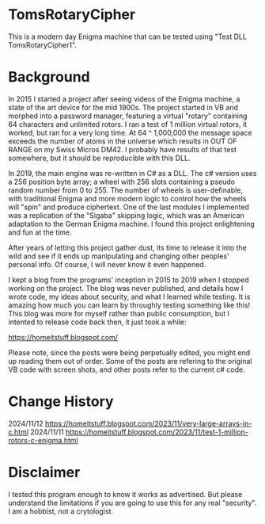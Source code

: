 # TomsRotaryCipher
This is a modern day Enigma machine that can be tested using "Test DLL TomsRotaryCipher1".

# Background
In 2015 I started a project after seeing videos of the Enigma machine, a state of the art device for the mid 1900s. The project started in VB and morphed into a password manager, featuring a virtual "rotary" containing 64 characters and unlimited rotors. I ran a test of 1 million virtual rotors, it worked, but ran for a very long time. At 64 ^ 1,000,000 the message space exceeds the number of atoms in the universe which results in OUT OF RANGE on my Swiss Micros DM42. I probably have results of that test somewhere, but it should be reproducible with this DLL. 

In 2019, the main engine was re-written in C# as a DLL. The c# version uses a 256 position byte array; a wheel with 256 slots containing a pseudo random number from 0 to 255. The number of wheels is user-definable, with traditional Enigma and more modern logic to control how the wheels will "spin" and produce ciphertext. One of the last modules I implemented was a replication of the "Sigaba" skipping logic, which was an American adaptation to the German Enigma machine. I found this project enlightening and fun at the time. 

After years of letting this project gather dust, its time to release it into the wild and see if it ends up manipulating and changing other peoples' personal info. Of course, I will never know it even happened.

I kept a blog from the programs' inception in 2015 to 2019 when I stopped working on the project. The blog was never published, and details how I wrote code, my ideas about security, and what I learned while testing. It is amazing how much you can learn by throughly testing something like this! This blog was more for myself rather than public consumption, but I intented to release code back then, it just took a while:

https://homeitstuff.blogspot.com/

Please note, since the posts were being perpetually edited, you might end up reading them out of order. Some of the posts are refering to the original VB code with screen shots, and other posts refer to the current c# code.

# Change History
2024/11/12 https://homeitstuff.blogspot.com/2023/11/very-large-arrays-in-c.html
2024/11/11 https://homeitstuff.blogspot.com/2023/11/test-1-million-rotors-c-enigma.html

# Disclaimer
I tested this program enough to know it works as advertised. But please understand the limitations if you are going to use this for any real "security". I am a hobbist, not a crytologist. 
